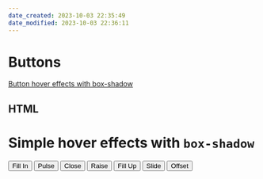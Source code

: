 ```yaml
---
date_created: 2023-10-03 22:35:49
date_modified: 2023-10-03 22:36:11
---
```

# Buttons

[Button hover effects with box-shadow](https://codepen.io/giana/pen/BZaGyP "Button hover effects with box-shadow")

## HTML
<div class="ORDV buttons">
  <h1>Simple hover effects with <code>box-shadow</code></h1>
  <button class="ORDV fill">Fill In</button>
  <button class="ORDV pulse">Pulse</button>
  <button class="ORDV close">Close</button>
  <button class="ORDV raise">Raise</button>
  <button class="ORDV up">Fill Up</button>
  <button class="ORDV slide">Slide</button>
  <button class="ORDV offset">Offset</button>
</div>
